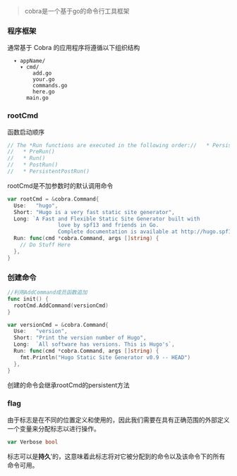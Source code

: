 >cobra是一个基于go的命令行工具框架

### 程序框架
通常基于 Cobra 的应用程序将遵循以下组织结构
```
  ▾ appName/
    ▾ cmd/
        add.go
        your.go
        commands.go
        here.go
      main.go
```

### rootCmd
函数启动顺序
```go
// The *Run functions are executed in the following order://   * PersistentPreRun()  
//   * PreRun()  
//   * Run()  
//   * PostRun()  
//   * PersistentPostRun()
```

rootCmd是不加参数时的默认调用命令
```go
var rootCmd = &cobra.Command{
  Use:   "hugo",
  Short: "Hugo is a very fast static site generator",
  Long: `A Fast and Flexible Static Site Generator built with
                love by spf13 and friends in Go.
                Complete documentation is available at http://hugo.spf13.com`,
  Run: func(cmd *cobra.Command, args []string) {
    // Do Stuff Here
  },
}
```

### 创建命令
```go
//利用AddCommand成员函数追加
func init() {
  rootCmd.AddCommand(versionCmd)
}

var versionCmd = &cobra.Command{
  Use:   "version",
  Short: "Print the version number of Hugo",
  Long:  `All software has versions. This is Hugo's`,
  Run: func(cmd *cobra.Command, args []string) {
    fmt.Println("Hugo Static Site Generator v0.9 -- HEAD")
  },
}
```

创建的命令会继承rootCmd的persistent方法


### flag
由于标志是在不同的位置定义和使用的，因此我们需要在具有正确范围的外部定义一个变量来分配标志以进行操作。

```go
var Verbose bool
```
标志可以是**持久**’的，这意味着此标志将对它被分配到的命令以及该命令下的所有命令可用。
